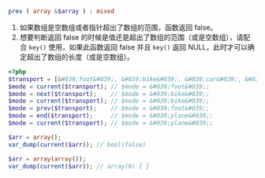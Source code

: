 ```php
prev ( array &$array ) : mixed
```

1. 如果数组是空数组或者指针超出了数组的范围，函数返回 false。
2. 想要判断返回 false 的时候是值还是超出了数组的范围（或是空数组），请配合 `key()` 使用，如果此函数返回 false 并且 `key()` 返回 NULL，此时才可以确定超出了数组的长度（或是空数组）。

```php
<?php
$transport = [&#039;foot&#039;, &#039;bike&#039;, &#039;car&#039;, &#039;plane&#039;];
$mode = current($transport); // $mode = &#039;foot&#039;;
$mode = next($transport);    // $mode = &#039;bike&#039;;
$mode = current($transport); // $mode = &#039;bike&#039;;
$mode = prev($transport);    // $mode = &#039;foot&#039;;
$mode = end($transport);     // $mode = &#039;plane&#039;;
$mode = current($transport); // $mode = &#039;plane&#039;;

$arr = array();
var_dump(current($arr)); // bool(false)

$arr = array(array());
var_dump(current($arr)); // array(0) { }
```